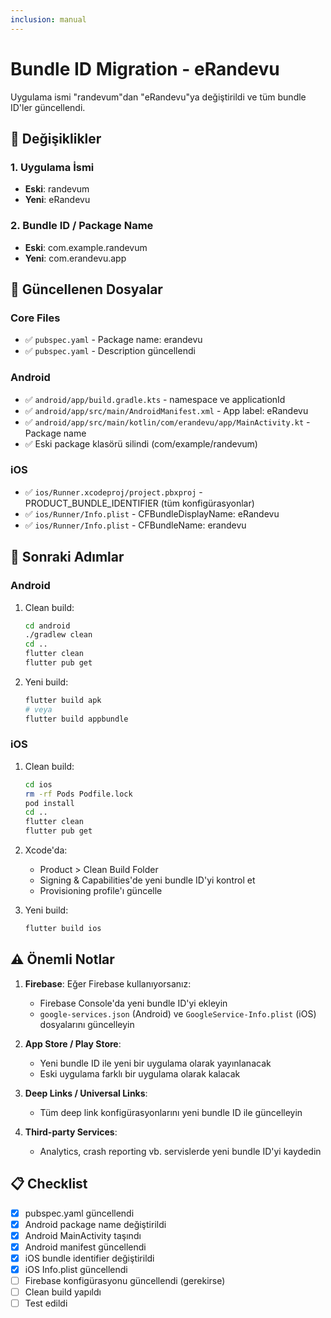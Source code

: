 ```yaml
---
inclusion: manual
---
```


# Bundle ID Migration - eRandevu

Uygulama ismi "randevum"dan "eRandevu"ya değiştirildi ve tüm bundle ID'ler güncellendi.

## 📝 Değişiklikler

### 1. Uygulama İsmi
- **Eski**: randevum
- **Yeni**: eRandevu

### 2. Bundle ID / Package Name
- **Eski**: com.example.randevum
- **Yeni**: com.erandevu.app

## 📱 Güncellenen Dosyalar

### Core Files
- ✅ `pubspec.yaml` - Package name: erandevu
- ✅ `pubspec.yaml` - Description güncellendi

### Android
- ✅ `android/app/build.gradle.kts` - namespace ve applicationId
- ✅ `android/app/src/main/AndroidManifest.xml` - App label: eRandevu
- ✅ `android/app/src/main/kotlin/com/erandevu/app/MainActivity.kt` - Package name
- ✅ Eski package klasörü silindi (com/example/randevum)

### iOS
- ✅ `ios/Runner.xcodeproj/project.pbxproj` - PRODUCT_BUNDLE_IDENTIFIER (tüm konfigürasyonlar)
- ✅ `ios/Runner/Info.plist` - CFBundleDisplayName: eRandevu
- ✅ `ios/Runner/Info.plist` - CFBundleName: erandevu

## 🔧 Sonraki Adımlar

### Android
1. Clean build:
   ```bash
   cd android
   ./gradlew clean
   cd ..
   flutter clean
   flutter pub get
   ```

2. Yeni build:
   ```bash
   flutter build apk
   # veya
   flutter build appbundle
   ```

### iOS
1. Clean build:
   ```bash
   cd ios
   rm -rf Pods Podfile.lock
   pod install
   cd ..
   flutter clean
   flutter pub get
   ```

2. Xcode'da:
   - Product > Clean Build Folder
   - Signing & Capabilities'de yeni bundle ID'yi kontrol et
   - Provisioning profile'ı güncelle

3. Yeni build:
   ```bash
   flutter build ios
   ```

## ⚠️ Önemli Notlar

1. **Firebase**: Eğer Firebase kullanıyorsanız:
   - Firebase Console'da yeni bundle ID'yi ekleyin
   - `google-services.json` (Android) ve `GoogleService-Info.plist` (iOS) dosyalarını güncelleyin

2. **App Store / Play Store**: 
   - Yeni bundle ID ile yeni bir uygulama olarak yayınlanacak
   - Eski uygulama farklı bir uygulama olarak kalacak

3. **Deep Links / Universal Links**:
   - Tüm deep link konfigürasyonlarını yeni bundle ID ile güncelleyin

4. **Third-party Services**:
   - Analytics, crash reporting vb. servislerde yeni bundle ID'yi kaydedin

## 📋 Checklist

- [x] pubspec.yaml güncellendi
- [x] Android package name değiştirildi
- [x] Android MainActivity taşındı
- [x] Android manifest güncellendi
- [x] iOS bundle identifier değiştirildi
- [x] iOS Info.plist güncellendi
- [ ] Firebase konfigürasyonu güncellendi (gerekirse)
- [ ] Clean build yapıldı
- [ ] Test edildi

